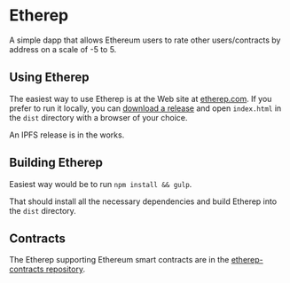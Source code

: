 # Etherep
A simple dapp that allows Ethereum users to rate other users/contracts by address on a scale of -5 to 5.

## Using Etherep

The easiest way to use Etherep is at the Web site at [etherep.com](https://www.etherep.com).  If you prefer to run it locally, you can [download a release](releases) and open `index.html` in the `dist` directory with a browser of your choice.

An IPFS release is in the works.

## Building Etherep

Easiest way would be to run `npm install && gulp`.  

That should install all the necessary dependencies and build Etherep into the `dist` directory.

## Contracts

The Etherep supporting Ethereum smart contracts are in the [etherep-contracts repository](https://github.com/mikeshultz/etherep-contracts).